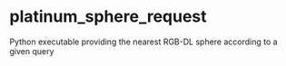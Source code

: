 # platinum_sphere_request
Python executable providing the nearest RGB-DL sphere according to a given query 
